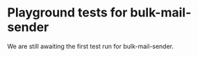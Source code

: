 # Playground tests for bulk-mail-sender
We are still awaiting the first test run for bulk-mail-sender.
